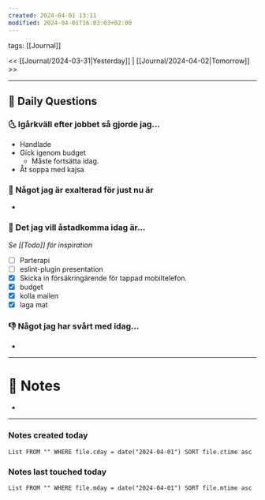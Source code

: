 ```yaml
---
created: 2024-04-01 13:11
modified: 2024-04-01T16:03:03+02:00
---
```

tags: [[Journal]] 

<< [[Journal/2024-03-31|Yesterday]] | [[Journal/2024-04-02|Tomorrow]] >>

---
## 📅 Daily Questions
### 🌜 Igårkväll efter jobbet så gjorde jag...
- Handlade
- Gick igenom budget
	- Måste fortsätta idag.
- Åt soppa med kajsa

### 🙌 Något jag är exalterad för just nu är
- 

### 🚀 Det jag vill åstadkomma idag är...
_Se [[Todo]] för inspiration_
- [ ] Parterapi
- [ ] eslint-plugin presentation
- [x] Skicka in försäkringärende för tappad mobiltelefon.
- [x] budget
- [x] kolla mailen
- [x] laga mat

### 👎 Något jag har svårt med idag...
- 

---
# 📝 Notes
- 
---
### Notes created today
```dataview
List FROM "" WHERE file.cday = date("2024-04-01") SORT file.ctime asc
```
### Notes last touched today
```dataview
List FROM "" WHERE file.mday = date("2024-04-01") SORT file.mtime asc
```